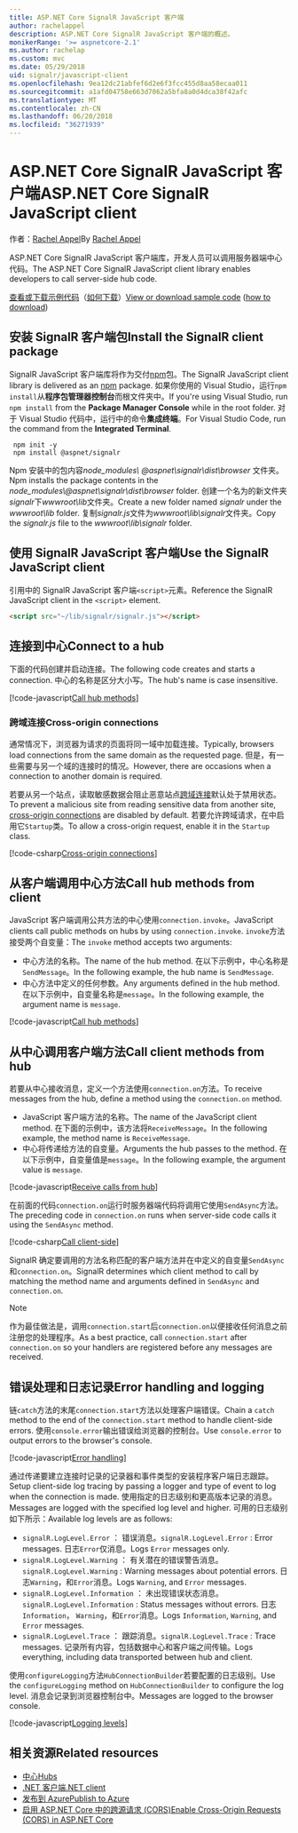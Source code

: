```yaml
---
title: ASP.NET Core SignalR JavaScript 客户端
author: rachelappel
description: ASP.NET Core SignalR JavaScript 客户端的概述。
monikerRange: '>= aspnetcore-2.1'
ms.author: rachelap
ms.custom: mvc
ms.date: 05/29/2018
uid: signalr/javascript-client
ms.openlocfilehash: 9ea12dc21abfef6d2e6f3fcc455d8aa58ecaa011
ms.sourcegitcommit: a1afd04758e663d7062a5bfa8a0d4dca38f42afc
ms.translationtype: MT
ms.contentlocale: zh-CN
ms.lasthandoff: 06/20/2018
ms.locfileid: "36271939"
---
```

# <a name="aspnet-core-signalr-javascript-client"></a><span data-ttu-id="a6c31-103">ASP.NET Core SignalR JavaScript 客户端</span><span class="sxs-lookup"><span data-stu-id="a6c31-103">ASP.NET Core SignalR JavaScript client</span></span>

<span data-ttu-id="a6c31-104">作者：[Rachel Appel](http://twitter.com/rachelappel)</span><span class="sxs-lookup"><span data-stu-id="a6c31-104">By [Rachel Appel](http://twitter.com/rachelappel)</span></span>

<span data-ttu-id="a6c31-105">ASP.NET Core SignalR JavaScript 客户端库，开发人员可以调用服务器端中心代码。</span><span class="sxs-lookup"><span data-stu-id="a6c31-105">The ASP.NET Core SignalR JavaScript client library enables developers to call server-side hub code.</span></span>

<span data-ttu-id="a6c31-106">[查看或下载示例代码](https://github.com/aspnet/Docs/tree/live/aspnetcore/signalr/javascript-client/sample)（[如何下载](xref:tutorials/index#how-to-download-a-sample)）</span><span class="sxs-lookup"><span data-stu-id="a6c31-106">[View or download sample code](https://github.com/aspnet/Docs/tree/live/aspnetcore/signalr/javascript-client/sample) ([how to download](xref:tutorials/index#how-to-download-a-sample))</span></span>

## <a name="install-the-signalr-client-package"></a><span data-ttu-id="a6c31-107">安装 SignalR 客户端包</span><span class="sxs-lookup"><span data-stu-id="a6c31-107">Install the SignalR client package</span></span>

<span data-ttu-id="a6c31-108">SignalR JavaScript 客户端库将作为交付[npm](https://www.npmjs.com/)包。</span><span class="sxs-lookup"><span data-stu-id="a6c31-108">The SignalR JavaScript client library is delivered as an [npm](https://www.npmjs.com/) package.</span></span> <span data-ttu-id="a6c31-109">如果你使用的 Visual Studio，运行`npm install`从**程序包管理器控制台**而根文件夹中。</span><span class="sxs-lookup"><span data-stu-id="a6c31-109">If you're using Visual Studio, run `npm install` from the **Package Manager Console** while in the root folder.</span></span> <span data-ttu-id="a6c31-110">对于 Visual Studio 代码中，运行中的命令**集成终端**。</span><span class="sxs-lookup"><span data-stu-id="a6c31-110">For Visual Studio Code, run the command from the **Integrated Terminal**.</span></span>

  ```console
   npm init -y
   npm install @aspnet/signalr
  ```

<span data-ttu-id="a6c31-111">Npm 安装中的包内容*node_modules\\ @aspnet\signalr\dist\browser* 文件夹。</span><span class="sxs-lookup"><span data-stu-id="a6c31-111">Npm installs the package contents in the *node_modules\\@aspnet\signalr\dist\browser* folder.</span></span> <span data-ttu-id="a6c31-112">创建一个名为的新文件夹*signalr*下*wwwroot\\lib*文件夹。</span><span class="sxs-lookup"><span data-stu-id="a6c31-112">Create a new folder named *signalr* under the *wwwroot\\lib* folder.</span></span> <span data-ttu-id="a6c31-113">复制*signalr.js*文件为*wwwroot\lib\signalr*文件夹。</span><span class="sxs-lookup"><span data-stu-id="a6c31-113">Copy the *signalr.js* file to the *wwwroot\lib\signalr* folder.</span></span>

## <a name="use-the-signalr-javascript-client"></a><span data-ttu-id="a6c31-114">使用 SignalR JavaScript 客户端</span><span class="sxs-lookup"><span data-stu-id="a6c31-114">Use the SignalR JavaScript client</span></span>

<span data-ttu-id="a6c31-115">引用中的 SignalR JavaScript 客户端`<script>`元素。</span><span class="sxs-lookup"><span data-stu-id="a6c31-115">Reference the SignalR JavaScript client in the `<script>` element.</span></span>

```html
<script src="~/lib/signalr/signalr.js"></script>
```

## <a name="connect-to-a-hub"></a><span data-ttu-id="a6c31-116">连接到中心</span><span class="sxs-lookup"><span data-stu-id="a6c31-116">Connect to a hub</span></span>

<span data-ttu-id="a6c31-117">下面的代码创建并启动连接。</span><span class="sxs-lookup"><span data-stu-id="a6c31-117">The following code creates and starts a connection.</span></span> <span data-ttu-id="a6c31-118">中心的名称是区分大小写。</span><span class="sxs-lookup"><span data-stu-id="a6c31-118">The hub's name is case insensitive.</span></span>

[!code-javascript[Call hub methods](javascript-client/sample/wwwroot/js/chat.js?range=9-12,28)]

### <a name="cross-origin-connections"></a><span data-ttu-id="a6c31-119">跨域连接</span><span class="sxs-lookup"><span data-stu-id="a6c31-119">Cross-origin connections</span></span>

<span data-ttu-id="a6c31-120">通常情况下，浏览器为请求的页面将同一域中加载连接。</span><span class="sxs-lookup"><span data-stu-id="a6c31-120">Typically, browsers load connections from the same domain as the requested page.</span></span> <span data-ttu-id="a6c31-121">但是，有一些需要与另一个域的连接时的情况。</span><span class="sxs-lookup"><span data-stu-id="a6c31-121">However, there are occasions when a connection to another domain is required.</span></span>

<span data-ttu-id="a6c31-122">若要从另一个站点，读取敏感数据会阻止恶意站点[跨域连接](xref:security/cors)默认处于禁用状态。</span><span class="sxs-lookup"><span data-stu-id="a6c31-122">To prevent a malicious site from reading sensitive data from another site, [cross-origin connections](xref:security/cors) are disabled by default.</span></span> <span data-ttu-id="a6c31-123">若要允许跨域请求，在中启用它`Startup`类。</span><span class="sxs-lookup"><span data-stu-id="a6c31-123">To allow a cross-origin request, enable it in the `Startup` class.</span></span>

[!code-csharp[Cross-origin connections](javascript-client/sample/Startup.cs?highlight=29-35,56)]

## <a name="call-hub-methods-from-client"></a><span data-ttu-id="a6c31-124">从客户端调用中心方法</span><span class="sxs-lookup"><span data-stu-id="a6c31-124">Call hub methods from client</span></span>

<span data-ttu-id="a6c31-125">JavaScript 客户端调用公共方法的中心使用`connection.invoke`。</span><span class="sxs-lookup"><span data-stu-id="a6c31-125">JavaScript clients call public methods on hubs by using `connection.invoke`.</span></span> <span data-ttu-id="a6c31-126">`invoke`方法接受两个自变量：</span><span class="sxs-lookup"><span data-stu-id="a6c31-126">The `invoke` method accepts two arguments:</span></span>

* <span data-ttu-id="a6c31-127">中心方法的名称。</span><span class="sxs-lookup"><span data-stu-id="a6c31-127">The name of the hub method.</span></span> <span data-ttu-id="a6c31-128">在以下示例中，中心名称是`SendMessage`。</span><span class="sxs-lookup"><span data-stu-id="a6c31-128">In the following example, the hub name is `SendMessage`.</span></span>
* <span data-ttu-id="a6c31-129">中心方法中定义的任何参数。</span><span class="sxs-lookup"><span data-stu-id="a6c31-129">Any arguments defined in the hub method.</span></span> <span data-ttu-id="a6c31-130">在以下示例中，自变量名称是`message`。</span><span class="sxs-lookup"><span data-stu-id="a6c31-130">In the following example, the argument name is `message`.</span></span>

[!code-javascript[Call hub methods](javascript-client/sample/wwwroot/js/chat.js?range=24)]

## <a name="call-client-methods-from-hub"></a><span data-ttu-id="a6c31-131">从中心调用客户端方法</span><span class="sxs-lookup"><span data-stu-id="a6c31-131">Call client methods from hub</span></span>

<span data-ttu-id="a6c31-132">若要从中心接收消息，定义一个方法使用`connection.on`方法。</span><span class="sxs-lookup"><span data-stu-id="a6c31-132">To receive messages from the hub, define a method using the `connection.on` method.</span></span>

* <span data-ttu-id="a6c31-133">JavaScript 客户端方法的名称。</span><span class="sxs-lookup"><span data-stu-id="a6c31-133">The name of the JavaScript client method.</span></span> <span data-ttu-id="a6c31-134">在下面的示例中，该方法将`ReceiveMessage`。</span><span class="sxs-lookup"><span data-stu-id="a6c31-134">In the following example, the method name is `ReceiveMessage`.</span></span>
* <span data-ttu-id="a6c31-135">中心将传递给方法的自变量。</span><span class="sxs-lookup"><span data-stu-id="a6c31-135">Arguments the hub passes to the method.</span></span> <span data-ttu-id="a6c31-136">在以下示例中，自变量值是`message`。</span><span class="sxs-lookup"><span data-stu-id="a6c31-136">In the following example, the argument value is `message`.</span></span>

[!code-javascript[Receive calls from hub](javascript-client/sample/wwwroot/js/chat.js?range=14-19)]

<span data-ttu-id="a6c31-137">在前面的代码`connection.on`运行时服务器端代码将调用它使用`SendAsync`方法。</span><span class="sxs-lookup"><span data-stu-id="a6c31-137">The preceding code in `connection.on` runs when server-side code calls it using the `SendAsync` method.</span></span>

[!code-csharp[Call client-side](javascript-client/sample/hubs/chathub.cs?range=8-11)]

<span data-ttu-id="a6c31-138">SignalR 确定要调用的方法名称匹配的客户端方法并在中定义的自变量`SendAsync`和`connection.on`。</span><span class="sxs-lookup"><span data-stu-id="a6c31-138">SignalR determines which client method to call by matching the method name and arguments defined in `SendAsync` and `connection.on`.</span></span>

> [!NOTE]
> <span data-ttu-id="a6c31-139">作为最佳做法是，调用`connection.start`后`connection.on`以便接收任何消息之前注册您的处理程序。</span><span class="sxs-lookup"><span data-stu-id="a6c31-139">As a best practice, call `connection.start` after `connection.on` so your handlers are registered before any messages are received.</span></span>

## <a name="error-handling-and-logging"></a><span data-ttu-id="a6c31-140">错误处理和日志记录</span><span class="sxs-lookup"><span data-stu-id="a6c31-140">Error handling and logging</span></span>

<span data-ttu-id="a6c31-141">链`catch`方法的末尾`connection.start`方法以处理客户端错误。</span><span class="sxs-lookup"><span data-stu-id="a6c31-141">Chain a `catch` method to the end of the `connection.start` method to handle client-side errors.</span></span> <span data-ttu-id="a6c31-142">使用`console.error`输出错误给浏览器的控制台。</span><span class="sxs-lookup"><span data-stu-id="a6c31-142">Use `console.error` to output errors to the browser's console.</span></span>

[!code-javascript[Error handling](javascript-client/sample/wwwroot/js/chat.js?range=28)]

<span data-ttu-id="a6c31-143">通过传递要建立连接时记录的记录器和事件类型的安装程序客户端日志跟踪。</span><span class="sxs-lookup"><span data-stu-id="a6c31-143">Setup client-side log tracing by passing a logger and type of event to log when the connection is made.</span></span> <span data-ttu-id="a6c31-144">使用指定的日志级别和更高版本记录的消息。</span><span class="sxs-lookup"><span data-stu-id="a6c31-144">Messages are logged with the specified log level and higher.</span></span> <span data-ttu-id="a6c31-145">可用的日志级别如下所示：</span><span class="sxs-lookup"><span data-stu-id="a6c31-145">Available log levels are as follows:</span></span>

* <span data-ttu-id="a6c31-146">`signalR.LogLevel.Error` ： 错误消息。</span><span class="sxs-lookup"><span data-stu-id="a6c31-146">`signalR.LogLevel.Error` : Error messages.</span></span> <span data-ttu-id="a6c31-147">日志`Error`仅消息。</span><span class="sxs-lookup"><span data-stu-id="a6c31-147">Logs `Error` messages only.</span></span>
* <span data-ttu-id="a6c31-148">`signalR.LogLevel.Warning` ： 有关潜在的错误警告消息。</span><span class="sxs-lookup"><span data-stu-id="a6c31-148">`signalR.LogLevel.Warning` : Warning messages about potential errors.</span></span> <span data-ttu-id="a6c31-149">日志`Warning`，和`Error`消息。</span><span class="sxs-lookup"><span data-stu-id="a6c31-149">Logs `Warning`, and `Error` messages.</span></span>
* <span data-ttu-id="a6c31-150">`signalR.LogLevel.Information` ： 未出现错误状态消息。</span><span class="sxs-lookup"><span data-stu-id="a6c31-150">`signalR.LogLevel.Information` : Status messages without errors.</span></span> <span data-ttu-id="a6c31-151">日志`Information`， `Warning`，和`Error`消息。</span><span class="sxs-lookup"><span data-stu-id="a6c31-151">Logs `Information`, `Warning`, and `Error` messages.</span></span>
* <span data-ttu-id="a6c31-152">`signalR.LogLevel.Trace` ： 跟踪消息。</span><span class="sxs-lookup"><span data-stu-id="a6c31-152">`signalR.LogLevel.Trace` : Trace messages.</span></span> <span data-ttu-id="a6c31-153">记录所有内容，包括数据中心和客户端之间传输。</span><span class="sxs-lookup"><span data-stu-id="a6c31-153">Logs everything, including data transported between hub and client.</span></span>

<span data-ttu-id="a6c31-154">使用`configureLogging`方法`HubConnectionBuilder`若要配置的日志级别。</span><span class="sxs-lookup"><span data-stu-id="a6c31-154">Use the `configureLogging` method on `HubConnectionBuilder` to configure the log level.</span></span> <span data-ttu-id="a6c31-155">消息会记录到浏览器控制台中。</span><span class="sxs-lookup"><span data-stu-id="a6c31-155">Messages are logged to the browser console.</span></span>

[!code-javascript[Logging levels](javascript-client/sample/wwwroot/js/chat.js?range=9-12)]

## <a name="related-resources"></a><span data-ttu-id="a6c31-156">相关资源</span><span class="sxs-lookup"><span data-stu-id="a6c31-156">Related resources</span></span>

* [<span data-ttu-id="a6c31-157">中心</span><span class="sxs-lookup"><span data-stu-id="a6c31-157">Hubs</span></span>](xref:signalr/hubs)
* [<span data-ttu-id="a6c31-158">.NET 客户端</span><span class="sxs-lookup"><span data-stu-id="a6c31-158">.NET client</span></span>](xref:signalr/dotnet-client)
* [<span data-ttu-id="a6c31-159">发布到 Azure</span><span class="sxs-lookup"><span data-stu-id="a6c31-159">Publish to Azure</span></span>](xref:signalr/publish-to-azure-web-app)
* [<span data-ttu-id="a6c31-160">启用 ASP.NET Core 中的跨源请求 (CORS)</span><span class="sxs-lookup"><span data-stu-id="a6c31-160">Enable Cross-Origin Requests (CORS) in ASP.NET Core</span></span>](xref:security/cors)